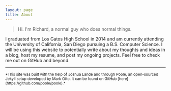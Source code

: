 ```yaml
---
layout: page
title: About
---
```


>Hi. I'm Richard, a normal guy who does normal things.

I graduated from Los Gatos High School in 2014 and am currently attending
the University of California, San Diego pursuing a B.S. Computer Science.
I will be using this website to potentially write about my thoughts and
ideas in a blog, host my resume, and post my ongoing projects. Feel free
to check me out on GitHub and beyond.

---

<sub>
  *This site was built with the help of Joshua Lande and through Poole, 
  an open-sourced Jekyll setup developed by Mark Otto. It can be found 
  on GitHub [here](https://github.com/poole/poole).*
</sub>
